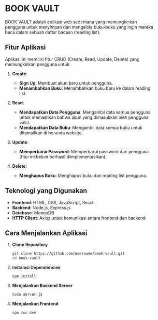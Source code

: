 # BOOK VAULT

BOOK VAULT adalah aplikasi web sederhana yang memungkinkan pengguna untuk menyimpan dan mengelola buku-buku yang ingin mereka baca dalam sebuah daftar bacaan (reading list).

## Fitur Aplikasi

Aplikasi ini memiliki fitur CRUD (Create, Read, Update, Delete) yang memungkinkan pengguna untuk:

1. **Create**:
   - **Sign Up**: Membuat akun baru untuk pengguna.
   - **Menambahkan Buku**: Menambahkan buku baru ke dalam reading list.

2. **Read**:
   - **Mendapatkan Data Pengguna**: Mengambil data semua pengguna untuk memastikan bahwa akun yang dimasukkan oleh pengguna valid.
   - **Mendapatkan Data Buku**: Mengambil data semua buku untuk ditampilkan di beranda website.

3. **Update**:
   - **Memperbarui Password**: Memperbarui password dari pengguna (fitur ini belum berhasil diimplementasikan).

4. **Delete**:
   - **Menghapus Buku**: Menghapus buku dari reading list pengguna.

## Teknologi yang Digunakan

- **Frontend**: HTML, CSS, JavaScript, React
- **Backend**: Node.js, Express.js
- **Database**: MongoDB
- **HTTP Client**: Axios untuk komunikasi antara frontend dan backend

## Cara Menjalankan Aplikasi

1. **Clone Repository**
   ```bash
   git clone https://github.com/username/book-vault.git
   cd book-vault
2. **Instalasi Dependencies**
   ```bash
   npm install
4. **Menjalankan Backend Server**
   ```bash
   node server.js
6. **Menjalankan Frontend**
    ```bash
    npm run dev
